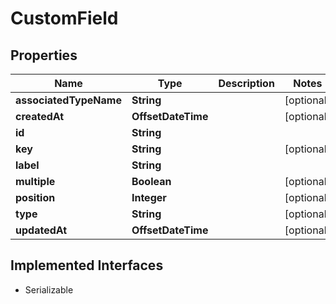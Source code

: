 

# CustomField


## Properties

| Name | Type | Description | Notes |
|------------ | ------------- | ------------- | -------------|
|**associatedTypeName** | **String** |  |  [optional] |
|**createdAt** | **OffsetDateTime** |  |  [optional] |
|**id** | **String** |  |  |
|**key** | **String** |  |  [optional] |
|**label** | **String** |  |  |
|**multiple** | **Boolean** |  |  [optional] |
|**position** | **Integer** |  |  [optional] |
|**type** | **String** |  |  [optional] |
|**updatedAt** | **OffsetDateTime** |  |  [optional] |


## Implemented Interfaces

* Serializable


